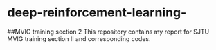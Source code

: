 # deep-reinforcement-learning-
##MVIG training section 2
This repository contains my report for SJTU MVIG training section II and corresponding codes.
